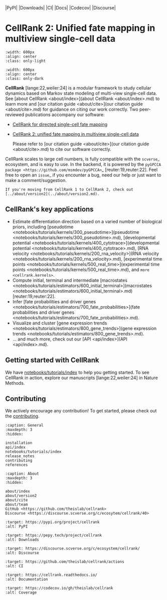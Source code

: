 |PyPI| |Downloads| |CI| |Docs| |Codecov| |Discourse|

# CellRank 2: Unified fate mapping in multiview single-cell data
    :width: 600px
    :align: center
    :class: only-light

    :width: 600px
    :align: center
    :class: only-dark

**CellRank** [lange:22,weiler:24] is a modular framework to study cellular dynamics based on Markov state modeling of
multi-view single-cell data. See [about CellRank <about/index>](about CellRank <about/index>.md) to learn more and [our citation guide <about/cite>](our citation guide <about/cite>.md) for guidance on
citing our work correctly. Two peer-reviewed publications accompany our software:

- [CellRank for directed single-cell fate mapping](https://doi.org/10.1038/s41592-021-01346-6)
- [CellRank 2: unified fate mapping in multiview single-cell data](https://doi.org/10.1038/s41592-024-02303-9)

    Please refer to [our citation guide <about/cite>](our citation guide <about/cite>.md) to cite our software correctly.

CellRank scales to large cell numbers, is fully compatible with the `scverse`_ ecosystem, and is easy to use. In the
backend, it is powered by the `pyGPCCA package <https://github.com/msmdev/pyGPCCA>`_ [reuter:19,reuter:22]. Feel
free to open an `issue`_ if you encounter a bug, need our help or just want to make a comment/suggestion.

    If you're moving from CellRank 1 to CellRank 2, check out [../about/version2](../about/version2.md).

## CellRank's key applications
- Estimate differentiation direction based on a varied number of biological priors, including
  [pseudotime <notebooks/tutorials/kernels/300_pseudotime>](pseudotime <notebooks/tutorials/kernels/300_pseudotime>.md),
  [developmental potential <notebooks/tutorials/kernels/400_cytotrace>](developmental potential <notebooks/tutorials/kernels/400_cytotrace>.md),
  [RNA velocity <notebooks/tutorials/kernels/200_rna_velocity>](RNA velocity <notebooks/tutorials/kernels/200_rna_velocity>.md),
  [experimental time points <notebooks/tutorials/kernels/500_real_time>](experimental time points <notebooks/tutorials/kernels/500_real_time>.md), and `more <cellrank.kernels>`.
- Compute initial, terminal and intermediate [macrostates <notebooks/tutorials/estimators/600_initial_terminal>](macrostates <notebooks/tutorials/estimators/600_initial_terminal>.md)
  [reuter:19,reuter:22].
- Infer [fate probabilities and driver genes <notebooks/tutorials/estimators/700_fate_probabilities>](fate probabilities and driver genes <notebooks/tutorials/estimators/700_fate_probabilities>.md).
- Visualize and cluster [gene expression trends <notebooks/tutorials/estimators/800_gene_trends>](gene expression trends <notebooks/tutorials/estimators/800_gene_trends>.md).
- ... and much more, check out our [API <api/index>](API <api/index>.md).

## Getting started with CellRank
We have [notebooks/tutorials/index](notebooks/tutorials/index.md) to help you getting started. To see CellRank in action, explore our
manuscripts [lange:22,weiler:24] in Nature Methods.

## Contributing
We actively encourage any contribution! To get started, please check out the [contributing](contributing.md).

    :caption: General
    :maxdepth: 3
    :hidden:

    installation
    api/index
    notebooks/tutorials/index
    release_notes
    contributing
    references

    :caption: About
    :maxdepth: 3
    :hidden:

    about/index
    about/version2
    about/cite
    about/team
    GitHub <https://github.com/theislab/cellrank>
    Discourse <https://discourse.scverse.org/c/ecosytem/cellrank/40>

    :target: https://pypi.org/project/cellrank
    :alt: PyPI

    :target: https://pepy.tech/project/cellrank
    :alt: Downloads

    :target: https://discourse.scverse.org/c/ecosystem/cellrank/
    :alt: Discourse

    :target: https://github.com/theislab/cellrank/actions
    :alt: CI

    :target: https://cellrank.readthedocs.io/
    :alt: Documentation

    :target: https://codecov.io/gh/theislab/cellrank
    :alt: Coverage

